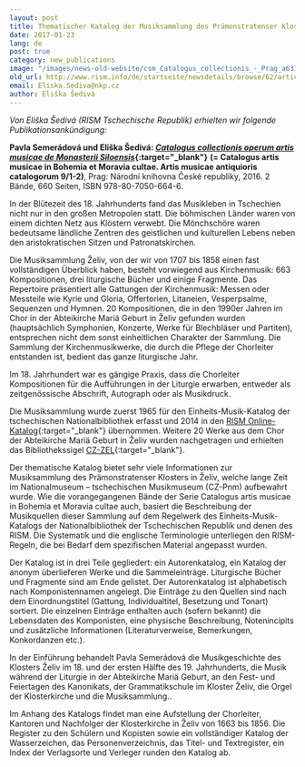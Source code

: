 ```yaml
---
layout: post
title: Thematischer Katalog der Musiksammlung des Prämonstratenser Klosters in Želiv
date: 2017-01-23
lang: de
post: true
category: new_publications
image: "/images/news-old-website/csm_Catalogus_collectionis_-_Prag_a6317d9051.jpg"
old_url: http://www.rism.info/de/startseite/newsdetails/browse/62/article/64/the-thematic-catalogue-of-the-music-collection-in-the-premonstratensian-monastery-in-zeliv.html
email: Eliska.Sediva@nkp.cz
author: Eliška Šedivá
---
```



_Von Eliška Šedivá (RISM Tschechische Republik) erhielten wir folgende Publikationsankündigung:_

**Pavla Semerádová und Eliška Šedivá: [_Catalogus collectionis operum artis musicae de Monasterii Siloensis_](http://www.cupress.cuni.cz/ink2_ext/index.jsp?include=podrobnosti&id=277126){:target="_blank"}** **(= Catalogus artis musicae in Bohemia et Moravia cultae. Artis musicae antiquioris catalogorum 9/1-2)**, Prag: Národní knihovna České republiky, 2016. 2 Bände, 660 Seiten, ISBN 978-80-7050-664-6.

In der Blütezeit des 18. Jahrhunderts fand das Musikleben in Tschechien nicht nur in den großen Metropolen statt. Die böhmischen Länder waren von einem dichten Netz aus Klöstern verwebt. Die Mönchschöre waren bedeutsame ländliche Zentren des geistlichen und kulturellen Lebens neben den aristokratischen Sitzen und Patronatskirchen.

Die Musiksammlung Želiv, von der wir von 1707 bis 1858 einen fast vollständigen Überblick haben, besteht vorwiegend aus Kirchenmusik: 663 Kompositionen, drei liturgische Bücher und einige Fragmente. Das Repertoire präsentiert alle Gattungen der Kirchenmusik: Messen oder Messteile wie Kyrie und Gloria, Offertorien, Litaneien, Vesperpsalme, Sequenzen und Hymnen. 20 Kompositionen, die in den 1990er Jahren im Chor in der Abteikirche Mariä Geburt in Želiv gefunden wurden (hauptsächlich Symphonien, Konzerte, Werke für Blechbläser und Partiten), entsprechen nicht dem sonst einheitlichen Charakter der Sammlung. Die Sammlung der Kirchenmusikwerke, die durch die Pflege der Chorleiter entstanden ist, bedient das ganze liturgische Jahr.

Im 18. Jahrhundert war es gängige Praxis, dass die Chorleiter Kompositionen für die Aufführungen in der Liturgie erwarben, entweder als zeitgenössische Abschrift, Autograph oder als Musikdruck.

Die Musiksammlung wurde zuerst 1965 für den Einheits-Musik-Katalog der tschechischen Nationalbibliothek erfasst und 2014 in den [RISM Online-Katalog](https://opac.rism.info/search?View=rism&siglum=CZ-Pnm&q=Zeliv){:target="_blank"} übernommen. Weitere 20 Werke aus dem Chor der Abteikirche Mariä Geburt in Želiv wurden nachgetragen und erhielten das Bibliothekssigel [CZ-ZEL](https://opac.rism.info/search?View=rism&siglum=CZ-ZEL&q=Zeliv){:target="_blank"}.

Der thematische Katalog bietet sehr viele Informationen zur Musiksammlung des Prämonstratenser Klosters in Želiv, welche lange Zeit im Nationalmuseum – tschechischen Musikmuseum (CZ-Pnm) aufbewahrt wurde. Wie die vorangegangenen Bände der Serie Catalogus artis musicae in Bohemia et Moravia cultae auch, basiert die Beschreibung der Musikquellen dieser Sammlung auf dem Regelwerk des Einheits-Musik-Katalogs der Nationalbibliothek der Tschechischen Republik und denen des RISM. Die Systematik und die englische Terminologie unterliegen den RISM-Regeln, die bei Bedarf dem spezifischen Material angepasst wurden.

Der Katalog ist in drei Teile gegliedert: ein Autorenkatalog, ein Katalog der anonym überlieferen Werke und die Sammeleinträge. Liturgische Bücher und Fragmente sind am Ende gelistet. Der Autorenkatalog ist alphabetisch nach Komponistennamen angelegt. Die Einträge zu den Quellen sind nach dem Einordnungstitel (Gattung, Individualtitel, Besetzung und Tonart) sortiert. Die einzelnen Einträge enthalten auch (sofern bekannt) die Lebensdaten des Komponisten, eine physische Beschreibung, Notenincipits und zusätzliche Informationen (Literaturverweise, Bemerkungen, Konkordanzen etc.).

In der Einführung behandelt Pavla Semerádová die Musikgeschichte des Klosters Želiv im 18. und der ersten Hälfte des 19. Jahrhunderts, die Musik während der Liturgie in der Abteikirche Mariä Geburt, an den Fest- und Feiertagen des Kanonikats, der Grammatikschule im Kloster Želiv, die Orgel der Klosterkirche und die Musiksammlung..

Im Anhang des Katalogs findet man eine Aufstellung der Chorleiter, Kantoren und Nachfolger der Klosterkirche in Želiv von 1663 bis 1856. Die Register zu den Schülern und Kopisten sowie ein vollständiger Katalog der Wasserzeichen, das Personenverzeichnis, das Titel- und Textregister, ein Index der Verlagsorte und Verleger runden den Katalog ab.



<script type="text/javascript">var switchTo5x=true;</script><script type="text/javascript" src="http://w.sharethis.com/button/buttons.js"></script><script type="text/javascript">stLight.options({publisher: "9b601438-1ce1-49d8-bfd7-9cff5df54c17", doNotHash: false, doNotCopy: false, hashAddressBar: false});</script>